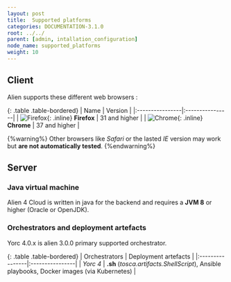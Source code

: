 ```yaml
---
layout: post
title:  Supported platforms
categories: DOCUMENTATION-3.1.0
root: ../../
parent: [admin, intallation_configuration]
node_name: supported_platforms
weight: 10
---
```


## Client

Alien supports these different web browsers :

{: .table .table-bordered}
| Name | Version |
|:----------------|:----------------|
| ![Firefox](../../images/admin_guide/browsers_logo_firefox.png){: .inline} **Firefox** | 31 and higher |
| ![Chrome](../../images/admin_guide/browsers_logo_chrome.png){: .inline} **Chrome** | 37 and higher |

{%warning%}
Other browsers like _Safari_ or the lasted _IE_ version may work but **are not automatically tested**.
{%endwarning%}

## Server

### Java virtual machine

Alien 4 Cloud is written in java for the backend and requires a **JVM 8** or higher (Oracle or OpenJDK).

### Orchestrators and deployment artefacts

Yorc 4.0.x is alien 3.0.0 primary supported orchestrator.

{: .table .table-bordered}
| Orchestrators | Deployment artefacts |
|:----------------|:----------------|
| _Yorc 4_ | **.sh** (_tosca.artifacts.ShellScript_), Ansible playbooks, Docker images (via Kubernetes) |
